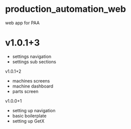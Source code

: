 # production_automation_web

web app for PAA

# v1.0.1+3

- settings navigation
- settings sub sections

v1.0.1+2

- machines screens
- machine dashboard
- parts screen

v1.0.0+1

- setting up navigation
- basic boilerplate
- setting up GetX
